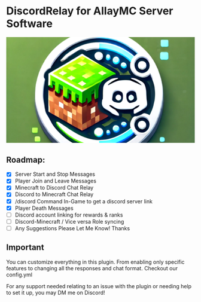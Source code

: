 #  DiscordRelay for AllayMC Server Software

![Banner](https://github.com/acktarbadulla/DiscordRelay-AllayMC/blob/master/20250227_181724.png)

## Roadmap:

 * [x] Server Start and Stop Messages
 * [x] Player Join and Leave Messages
 * [x] Minecraft to Discord Chat Relay
 * [x] Discord to Minecraft Chat Relay
 * [x] /discord Command In-Game to get a discord server link
 * [x] Player Death Messages
 * [ ] Discord account linking for rewards & ranks
 * [ ] Discord-Minecraft / Vice versa Role syncing
 * [ ] Any Suggestions Please Let Me Know! Thanks

## Important
You can customize everything in this plugin. From enabling only specific features to changing all the responses and chat format. Checkout our config.yml

For any support needed relating to an issue with the plugin or needing help to set it up, you may DM me on Discord!

